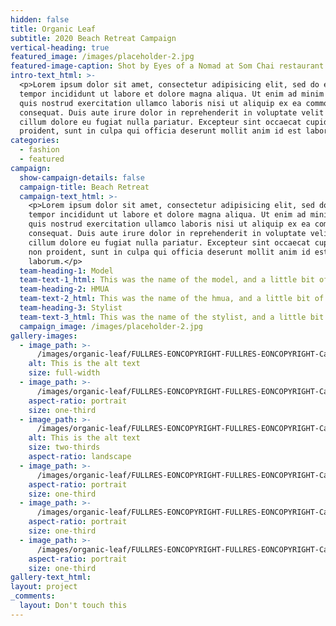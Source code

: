 ```yaml
---
hidden: false
title: Organic Leaf
subtitle: 2020 Beach Retreat Campaign
vertical-heading: true
featured_image: /images/placeholder-2.jpg
featured-image-caption: Shot by Eyes of a Nomad at Som Chai restaurant
intro-text_html: >-
  <p>Lorem ipsum dolor sit amet, consectetur adipisicing elit, sed do eiusmod
  tempor incididunt ut labore et dolore magna aliqua. Ut enim ad minim veniam,
  quis nostrud exercitation ullamco laboris nisi ut aliquip ex ea commodo
  consequat. Duis aute irure dolor in reprehenderit in voluptate velit esse
  cillum dolore eu fugiat nulla pariatur. Excepteur sint occaecat cupidatat non
  proident, sunt in culpa qui officia deserunt mollit anim id est laborum.</p>
categories:
  - fashion
  - featured
campaign:
  show-campaign-details: false
  campaign-title: Beach Retreat
  campaign-text_html: >-
    <p>Lorem ipsum dolor sit amet, consectetur adipisicing elit, sed do eiusmod
    tempor incididunt ut labore et dolore magna aliqua. Ut enim ad minim veniam,
    quis nostrud exercitation ullamco laboris nisi ut aliquip ex ea commodo
    consequat. Duis aute irure dolor in reprehenderit in voluptate velit esse
    cillum dolore eu fugiat nulla pariatur. Excepteur sint occaecat cupidatat
    non proident, sunt in culpa qui officia deserunt mollit anim id est
    laborum.</p>
  team-heading-1: Model
  team-text-1_html: This was the name of the model, and a little bit of a blurb about her.
  team-heading-2: HMUA
  team-text-2_html: This was the name of the hmua, and a little bit of a blurb about her.
  team-heading-3: Stylist
  team-text-3_html: This was the name of the stylist, and a little bit of a blurb about her.
  campaign_image: /images/placeholder-2.jpg
gallery-images:
  - image_path: >-
      /images/organic-leaf/FULLRES-EONCOPYRIGHT-FULLRES-EONCOPYRIGHT-Capture-One-Catalog0254.jpg
    alt: This is the alt text
    size: full-width
  - image_path: >-
      /images/organic-leaf/FULLRES-EONCOPYRIGHT-FULLRES-EONCOPYRIGHT-Capture-One-Catalog0190.jpg
    aspect-ratio: portrait
    size: one-third
  - image_path: >-
      /images/organic-leaf/FULLRES-EONCOPYRIGHT-FULLRES-EONCOPYRIGHT-Capture-One-Catalog0306.jpg
    alt: This is the alt text
    size: two-thirds
    aspect-ratio: landscape
  - image_path: >-
      /images/organic-leaf/FULLRES-EONCOPYRIGHT-FULLRES-EONCOPYRIGHT-Capture-One-Catalog0084.jpg
    aspect-ratio: portrait
    size: one-third
  - image_path: >-
      /images/organic-leaf/FULLRES-EONCOPYRIGHT-FULLRES-EONCOPYRIGHT-Capture-One-Catalog0119.jpg
    aspect-ratio: portrait
    size: one-third
  - image_path: >-
      /images/organic-leaf/FULLRES-EONCOPYRIGHT-FULLRES-EONCOPYRIGHT-Capture-One-Catalog0260.jpg
    aspect-ratio: portrait
    size: one-third
gallery-text_html:
layout: project
_comments:
  layout: Don't touch this
---
```


